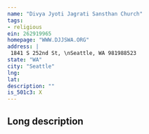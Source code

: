 ```yaml
---
name: "Divya Jyoti Jagrati Sansthan Church"
tags:
- religious
ein: 262919965
homepage: "WWW.DJJSWA.ORG"
address: |
 1841 S 252nd St, \nSeattle, WA 981988523
state: "WA"
city: "Seattle"
lng: 
lat: 
description: ""
is_501c3: X
---
```


## Long description


